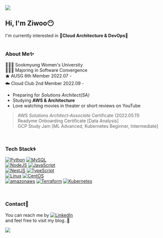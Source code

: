 <img src="https://capsule-render.vercel.app/api?type=waving&color=auto&height=130&section=header" />  

## Hi, I'm Ziwoo😶
I'm currently interested in **🌟Cloud Architecture & DevOps🌟**  
<br>
### About Me✨
👩🏻‍🎓 Sookmyung Women's University  
👩🏻‍💻 Majoring in Software Convergence  
🫐 AUSG 6th Member 2022.07 -  
☁️ Cloud Club 2nd Member 2022.09 -  

- Preparing for _Solutions Architect(SA)_
- Studying **AWS & Architecture**
- Love watching movies in theater or short reviews on YouTube
> AWS _Solutions Architect-Associate_ Certificate (2022.05.11)  
> Readyme Onboarding Certificate [Data Analysis]  
> GCP Study Jam [ML Advanced, Kubernetes Beginner, Intermediate]  
<br>

### Tech Stack🌀
[![Python](https://img.shields.io/badge/Python-3776AB?style=flat-plastic&logo=Python&logoColor=white)](https://www.python.org/)
[![MySQL](https://img.shields.io/badge/MySQL-4479A1?style=flat-plastic&logo=MYSQL&logoColor=white)](https://www.mysql.com/)
<br>
[![NodeJS](https://img.shields.io/badge/NodeJS-339933?style=flat-plastic&logo=Node.js&logoColor=white)](https://nodejs.org/ko/)
[![JavaScript](https://img.shields.io/badge/JavaScript-F7DF1E?style=flat-plastic&logo=JavaScript&logoColor=black)](https://www.javascript.com/)
<br>
[![NestJS](https://img.shields.io/badge/NestJS-E0234E?style=flat-plastic&logo=NestJS&logoColor=white)](https://nestjs.com/)
[![TypeScript](https://img.shields.io/badge/TypeScript-3178C6?style=flat-plastic&logo=TypeScript&logoColor=white)](https://www.typescriptlang.org/)
<br>
[![Linux](https://img.shields.io/badge/Linux-FCC624?style=flat-plastic&logo=linux&logoColor=black)](https://www.linux.org/)
[![CentOS](https://img.shields.io/badge/CentOS-262577?style=flat-plastic&logo=CentOS&logoColor=white)](https://www.centos.org/)
<br>
[![amazonaws](https://img.shields.io/badge/AmazonAWS-232F3E?style=flat-plastic&logo=amazonaws&logoColor=white)](https://aws.amazon.com/ko/)
[![Terraform](https://img.shields.io/badge/Terraform-7B42BC?style=flat-plastic&logo=terraform&logoColor=white)](https://www.terraform.io/)
[![Kubernetes](https://img.shields.io/badge/Kubernetes-326CE5?style=flat-plastic&logo=kubernetes&logoColor=white)](https://kubernetes.io/)

<br>


### Contact📍
You can reach me by [![LinkedIn](https://img.shields.io/badge/LinkedIn-0A66C2?style=flat-plastic&logo=LinkedIn&logoColor=white)](https://www.linkedin.com/in/jiwoo-jeong-187721238/)  
and feel free to visit my blog..💙
<!--
![Ziwoo's GitHub stats](https://github-readme-stats.vercel.app/api?username=ziwooda&theme=dark&show_icons=true)
-->


<img src="https://capsule-render.vercel.app/api?type=waving&color=auto&height=130&section=footer" />  
